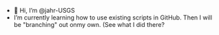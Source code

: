 - 👋 Hi, I’m @jahr-USGS
- I’m currently learning how to use existing scripts in GitHub. Then I will be "branching" out onmy own. (See what I did there?
